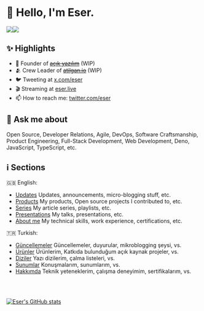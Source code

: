 <h1>👋 Hello, I'm Eser.</h1>

<a href="https://www.twitter.com/eser" target="_blank" rel="noreferrer"><img
src="https://img.shields.io/twitter/follow/eser?logo=twitter&style=for-the-badge&color=0891b2&labelColor=1c1917"
/></a><a href="https://www.github.com/eser" target="_blank" rel="noreferrer"><img
src="https://img.shields.io/github/followers/eser?logo=github&style=for-the-badge&color=0891b2&labelColor=1c1917" /></a>


## ✨ Highlights

- 💭 Founder of ~~[açık yazılım](https://github.com/acikyazilim)~~ (WIP)
- 🫂 Crew Leader of ~~[atilgan.io](https://atilgan.io)~~ (WIP)
- 🐦 Tweeting at [x.com/eser](https://x.com/eser)
- 🎬 Streaming at [eser.live](https://eser.live)
- 📫 How to reach me: [twitter.com/eser](https://twitter.com/eser)


## 💬 Ask me about
Open Source, Developer Relations, Agile, DevOps, Software Craftsmanship, Product Engineering, Full-Stack Development, Web Development, Deno, JavaScript, TypeScript, etc.


## ℹ️ Sections

🇬🇧 English:
- [Updates](./updates/en/README.md) Updates, announcements, micro-blogging stuff, etc.
- [Products](./products/en/README.md) My products, Open source projects I contributed to, etc.
- [Series](./series/en/README.md) My article series, playlists, etc.
- [Presentations](./presentations/en/README.md) My talks, presentations, etc.
- [About me](./about-me/en/README.md) My technical skills, work experience, certifications, etc.

🇹🇷 Turkish:
- [Güncellemeler](./updates/tr/README.md) Güncellemeler, duyurular, mikroblogging şeysi, vs.
- [Ürünler](./products/tr/README.md) Ürünlerim, Katkıda bulunduğum açık kaynak projeler, vs.
- [Diziler](./series/tr/README.md) Yazı dizilerim, çalma listeleri, vs.
- [Sunumlar](./presentations/tr/README.md) Konuşmalarım, sunumlarım, vs.
- [Hakkımda](./about-me/tr/README.md) Teknik yeteneklerim, çalışma deneyimim, sertifikalarım, vs.


<br />
<br />
<p>
  <a href="http://www.github.com/eser"><img src="https://github-readme-stats.vercel.app/api?username=eser&show_icons=true&hide=&count_private=true&title_color=0891b2&text_color=ffffff&icon_color=0891b2&bg_color=1c1917&hide_border=true&show_icons=true" alt="Eser's GitHub stats" /></a>
</p>
